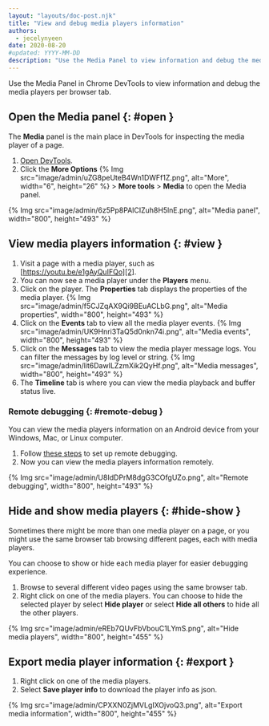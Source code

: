 ```yaml
---
layout: "layouts/doc-post.njk"
title: "View and debug media players information"
authors:
  - jecelynyeen
date: 2020-08-20
#updated: YYYY-MM-DD
description: "Use the Media Panel to view information and debug the media players per browser tab."
---
```


Use the Media Panel in Chrome DevTools to view information and debug the media players per browser
tab.

## Open the Media panel {: #open }

The **Media** panel is the main place in DevTools for inspecting the media player of a page.

1.  [Open DevTools][1].
2.  Click the **More Options** {% Img src="image/admin/uZG8peUteB4Wn1DWFf1Z.png", alt="More", width="6", height="26" %} > **More
    tools** > **Media** to open the Media panel.

{% Img src="image/admin/6z5Pp8PAlCIZuh8H5lnE.png", alt="Media panel", width="800", height="493" %}

## View media players information {: #view }

1.  Visit a page with a media player, such as [https://youtu.be/e1gAyQuIFQo][2].
2.  You can now see a media player under the **Players** menu.
3.  Click on the player. The **Properties** tab displays the properties of the media player.
    {% Img src="image/admin/f5CJZqAX9Qi9BEuACLbG.png", alt="Media properties", width="800", height="493" %}
4.  Click on the **Events** tab to view all the media player events.
    {% Img src="image/admin/UK9Hnri3TaQ5d0nkn74i.png", alt="Media events", width="800", height="493" %}
5.  Click on the **Messages** tab to view the media player message logs. You can filter the messages
    by log level or string.
    {% Img src="image/admin/lit6DawILZzmXik2QyHf.png", alt="Media messages", width="800", height="493" %}
6.  The **Timeline** tab is where you can view the media playback and buffer status live.

### Remote debugging {: #remote-debug }

You can view the media players information on an Android device from your Windows, Mac, or Linux
computer.

1.  Follow [these steps][3] to set up remote debugging.
2.  Now you can view the media players information remotely.

{% Img src="image/admin/U8IdDPrM8dgG3COfgUZo.png", alt="Remote debugging", width="800", height="493" %}

## Hide and show media players {: #hide-show }

Sometimes there might be more than one media player on a page, or you might use the same browser tab
browsing different pages, each with media players.

You can choose to show or hide each media player for easier debugging experience.

1.  Browse to several different video pages using the same browser tab.
2.  Right click on one of the media players. You can choose to hide the selected player by select
    **Hide player** or select **Hide all others** to hide all the other players.

{% Img src="image/admin/eREb7QUvFbVbouC1LYmS.png", alt="Hide media players", width="800", height="455" %}

## Export media player information {: #export }

1.  Right click on one of the media players.
2.  Select **Save player info** to download the player info as json.

{% Img src="image/admin/CPXXN0ZjMVLgIXOjvoQ3.png", alt="Export media information", width="800", height="455" %}

[1]: /docs/devtools/open
[2]: https://youtu.be/e1gAyQuIFQo
[3]: /docs/devtools/remote-debugging
